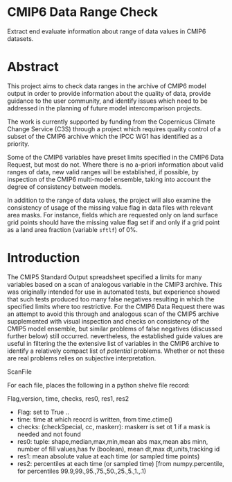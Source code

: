 # CMIP6 Data Range Check

Extract end evaluate information about range of data values in CMIP6 datasets.

Abstract
========

This project aims to check data ranges in the archive of CMIP6 model output in order to provide information about the quality of data, provide guidance to the user community, and identify issues which need to be addressed in the planning of future model intercomparison projects.

The work is currently supported by funding from the Copernicus Climate Change Service (C3S) through a project which requires quality control of a subset of the CMIP6 archive which the IPCC WG1 has identified as a priority. 

Some of the CMIP6 variables have preset limits specified in the CMIP6 Data Request, but most do not. Where there is no a-priori information about valid ranges of data, new valid ranges will be established, if possible, by inspection of the CMIP6 multi-model ensemble, taking into account the degree of consistency between models.

In addition to the range of data values, the project will also examine the consistency of usage of the missing value flag in data files with relevant area masks. For instance, fields which are requested only on land surface grid points should have the missing value flag set if and only if a grid point as a land area fraction (variable `sftlf`) of 0%.

Introduction
============

The CMIP5 Standard Output spreadsheet specified a limits for many variables based on a scan of analogous variable in the CMIP3 archive. This was originally intended for use in automated tests, but experience showed that such tests produced too many false negatives resulting in which the specified limits where too restrictive. For the CMIP6 Data Request there was an attempt to avoid this through and analogous scan of the CMIP5 archive supplemented with visual inspection and checks on consistency of the CMIP5 model ensemble, but similar problems of false negatives (discussed further below) still occurred. nevertheless, the established guide values are useful in filtering the the extensive list of variables in the CMIP6 archive to identify a relatively compact list of _potential_ problems. Whether or not these are real problems relies on subjective interpretation. 




ScanFile

For each file, places the following in a python shelve file record:

Flag,version, time, checks, res0, res1, res2

* Flag: set to True .. 
* time: time at which reocrd is written, from time.ctime()
* checks: (checkSpecial, cc, maskerr): maskerr is set ot 1 if a mask is needed and not found
* res0: tuple: shape,median,max,min,mean abs max,mean abs minn, number of fill values,has fv (boolean), mean dt,max dt,units,tracking id
* res1: mean absolute value at each time (or sampled time points)
* res2: percentiles at each time (or sampled time) [from numpy.percentile, for percentiles 99.9,99.,95.,75.,50.,25.,5.,1.,.1)

